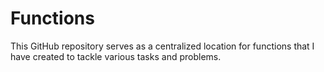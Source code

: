 # Functions
This GitHub repository serves as a centralized location for functions that I have created to tackle various tasks and problems.
